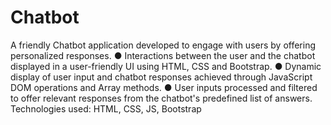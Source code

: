 # Chatbot
A friendly Chatbot application developed to engage with users by offering personalized responses.
●	Interactions between the user and the chatbot displayed in a user-friendly UI using HTML, CSS and Bootstrap.
●	Dynamic display of user input and chatbot responses achieved through JavaScript DOM operations and Array methods.
●	User inputs processed and filtered to offer relevant responses from the chatbot's predefined list of answers.
Technologies used: HTML, CSS, JS, Bootstrap

